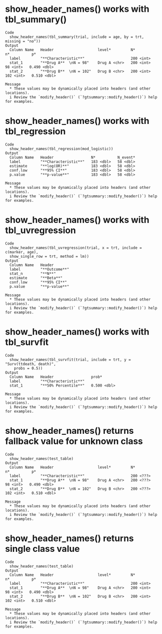 # show_header_names() works with tbl_summary()

    Code
      show_header_names(tbl_summary(trial, include = age, by = trt, missing = "no"))
    Output
      Column Name   Header                    level*         N*          n*          p*             
      label         "**Characteristic**"                     200 <int>                              
      stat_1        "**Drug A**  \nN = 98"    Drug A <chr>   200 <int>    98 <int>   0.490 <dbl>    
      stat_2        "**Drug B**  \nN = 102"   Drug B <chr>   200 <int>   102 <int>   0.510 <dbl>    
      
    Message
      * These values may be dynamically placed into headers (and other locations).
      i Review the `modify_header()` (`?gtsummary::modify_header()`) help for examples.

# show_header_names() works with tbl_regression

    Code
      show_header_names(tbl_regression(mod_logistic))
    Output
      Column Name   Header                 N*          N_event*    
      label         "**Characteristic**"   183 <dbl>   58 <dbl>    
      estimate      "**log(OR)**"          183 <dbl>   58 <dbl>    
      conf.low      "**95% CI**"           183 <dbl>   58 <dbl>    
      p.value       "**p-value**"          183 <dbl>   58 <dbl>    
      
    Message
      * These values may be dynamically placed into headers (and other locations).
      i Review the `modify_header()` (`?gtsummary::modify_header()`) help for examples.

# show_header_names() works with tbl_uvregression

    Code
      show_header_names(tbl_uvregression(trial, x = trt, include = c(marker, age),
      show_single_row = trt, method = lm))
    Output
      Column Name   Header           
      label         "**Outcome**"    
      stat_n        "**N**"          
      estimate      "**Beta**"       
      conf.low      "**95% CI**"     
      p.value       "**p-value**"    
      
    Message
      * These values may be dynamically placed into headers (and other locations).
      i Review the `modify_header()` (`?gtsummary::modify_header()`) help for examples.

# show_header_names() works with tbl_survfit

    Code
      show_header_names(tbl_survfit(trial, include = trt, y = "Surv(ttdeath, death)",
        probs = 0.5))
    Output
      Column Name   Header                 prob*          
      label         "**Characteristic**"                  
      stat_1        "**50% Percentile**"   0.500 <dbl>    
      
    Message
      * These values may be dynamically placed into headers (and other locations).
      i Review the `modify_header()` (`?gtsummary::modify_header()`) help for examples.

# show_header_names() returns fallback value for unknown class

    Code
      show_header_names(test_table)
    Output
      Column Name   Header                    level*         N*          n*          p*             
      label         "**Characteristic**"                     200 <???>                              
      stat_1        "**Drug A**  \nN = 98"    Drug A <chr>   200 <???>    98 <int>   0.490 <dbl>    
      stat_2        "**Drug B**  \nN = 102"   Drug B <chr>   200 <???>   102 <int>   0.510 <dbl>    
      
    Message
      * These values may be dynamically placed into headers (and other locations).
      i Review the `modify_header()` (`?gtsummary::modify_header()`) help for examples.

# show_header_names() returns single class value

    Code
      show_header_names(test_table)
    Output
      Column Name   Header                    level*         N*          n*          p*             
      label         "**Characteristic**"                     200 <int>                              
      stat_1        "**Drug A**  \nN = 98"    Drug A <chr>   200 <int>    98 <int>   0.490 <dbl>    
      stat_2        "**Drug B**  \nN = 102"   Drug B <chr>   200 <int>   102 <int>   0.510 <dbl>    
      
    Message
      * These values may be dynamically placed into headers (and other locations).
      i Review the `modify_header()` (`?gtsummary::modify_header()`) help for examples.

